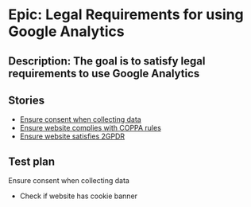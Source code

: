 # Epic: Legal Requirements for using Google Analytics
## Description: The goal is to satisfy legal requirements to use Google Analytics
## Stories
* [Ensure consent when collecting data](stories/story_consent_collecting_data.md)
* [Ensure website complies with COPPA rules](stories/story_comply_COPPA.md)
* [Ensure website satisfies 2GPDR](stories/story_consent_collecting_data.md)
## Test plan
Ensure consent when collecting data
* Check if website has cookie banner
